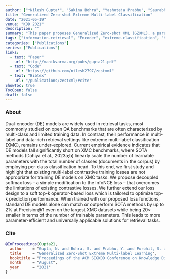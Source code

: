 ```yaml
---
author: ["*Nilesh Gupta*", "Sakina Bohra", "Yashoteja Prabhu", "Saurabh Purohit", "Manik Varma"]
title: "Generalized Zero-shot Extreme Multi-label Classification"
date: "2021-05-19"
venue: "KDD 2021"
description: ""
summary: "This paper proposes Generalized Zero-shot XML (GZXML), a paradigm where the task is to tag a data point with the most relevant labels from a large universe of both seen and unseen labels."
tags: ["information-retrieval", "Encoder", "extreme-classification", "KDD"]
categories: ["Publications"]
series: ["Publications"]
links:
  - text: "Paper"
    url: "http://manikvarma.org/pubs/gupta21.pdf"
  - text: "Code"
    url: "https://github.com/nilesh2797/zestxml"
  - text: "Bibtex"
    url: "/publications/zestxml/#cite"
ShowToc: true
TocOpen: false
draft: false
---
```


### About
Dual-encoder (DE) models are widely used in retrieval tasks, most commonly studied on open QA benchmarks that are often characterized by multi-class and limited training data. In contrast, their performance in multi-label and data-rich retrieval settings like extreme multi-label classification (XMC), remains under-explored. Current empirical evidence indicates that DE models fall significantly short on XMC benchmarks, where SOTA methods (Dahiya et al., 2023a;b) linearly scale the number of learnable parameters with the total number of classes (documents in the corpus) by employing per-class classification head. To this end, we first study and highlight that existing multi-label contrastive training losses are not appropriate for training DE models on XMC tasks. We propose decoupled softmax loss – a simple modification to the InfoNCE loss – that overcomes the limitations of existing contrastive losses. We further extend our loss design to a soft top-k operator-based loss which is tailored to optimize top-k prediction performance. When trained with our proposed loss functions, standard DE models alone can match or outperform SOTA methods by up to 2% at Precision@1 even on the largest XMC datasets while being 20× smaller in terms of the number of trainable parameters. This leads to more parameter-efficient and universally applicable solutions for retrieval tasks.

### Cite
```bib
@InProceedings{Gupta21,
  author    = "Gupta, N. and Bohra, S. and Prabhu, Y. and Purohit, S. and Varma, M.",
  title     = "Generalized Zero-Shot Extreme Multi-label Learning",
  booktitle = "Proceedings of the ACM SIGKDD Conference on Knowledge Discovery and Data Mining",
  month     = "August",
  year      = "2021"
}
```